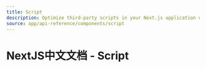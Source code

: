 ```yaml
---
title: Script
description: Optimize third-party scripts in your Next.js application using the built-in `next/script` Component.
source: app/api-reference/components/script
---
```


# NextJS中文文档 - Script
